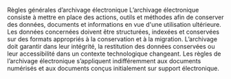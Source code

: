 Règles générales d’archivage électronique
L’archivage électronique consiste à mettre en place des actions, outils et méthodes afin de conserver des données, documents et informations en vue d'une utilisation ultérieure.
Les données concernées doivent être structurées, indexées et conservées sur des formats appropriés à la conservation et à la migration.
L’archivage doit garantir dans leur intégrité, la restitution des données conservées ou leur accessibilité dans un contexte technologique changeant.
Les règles de l’archivage électronique s’appliquent indifféremment aux documents numérisés et aux documents conçus initialement sur support électronique.